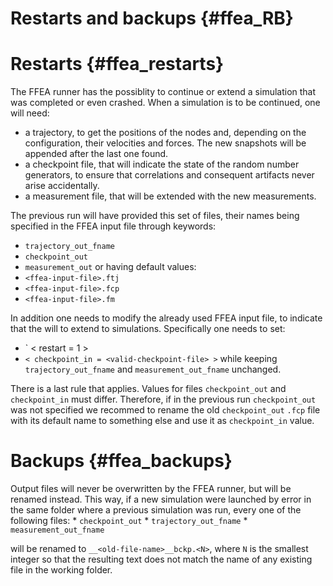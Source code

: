 
Restarts and backups {#ffea_RB}
===============================




Restarts {#ffea_restarts}
=========================
The FFEA runner has the possiblity to continue or extend a simulation that 
 was completed or even crashed. When a simulation is to be continued,
 one will need:
  -  a trajectory, to get the positions of the nodes and, depending on
     the configuration, their velocities and forces. The new snapshots will be 
     appended after the last one found. 
  - a checkpoint file, that will indicate the state of the random number 
     generators, to ensure that correlations and consequent artifacts 
     never arise accidentally. 
  - a measurement file, that will be extended with the new measurements.


The previous run will have provided this set of files, their names being 
 specified in the FFEA input file through keywords:
  - ` trajectory_out_fname ` 
  - ` checkpoint_out ` 
  - ` measurement_out ` 
or having default values:
  - ` <ffea-input-file>.ftj ` 
  - ` <ffea-input-file>.fcp ` 
  - ` <ffea-input-file>.fm `  


In addition one needs to modify the already used FFEA input file, to indicate
 that the will to extend to simulations. Specifically one needs to set:
  - ` < restart = 1 >
  - ` < checkpoint_in = <valid-checkpoint-file> > ` 
while keeping ` trajectory_out_fname ` and ` measurement_out_fname ` unchanged.


There is a last rule that applies. Values for files ` checkpoint_out `
 and ` checkpoint_in ` must differ. Therefore, if in the previous run 
 ` checkpoint_out ` was not specified we recommed to 
 rename the old ` checkpoint_out ` ` .fcp ` file with its default name 
 to something else and use it as ` checkpoint_in ` value. 



Backups {#ffea_backups}
=======================
Output files will never be overwritten by the FFEA runner, but will be 
  renamed instead. This way, if a new simulation were launched by error 
  in the same folder where a previous simulation was run, every one 
  of the following files:
    * ` checkpoint_out ` 
    * ` trajectory_out_fname ` 
    * ` measurement_out_fname ` 

will be renamed to ` __<old-file-name>__bckp.<N> `, where ` N ` is the 
 smallest integer so that the resulting text does not match the name
 of any existing file in the working folder.



